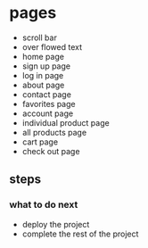 # pages
<!-- - to top button -->
- scroll bar
- over flowed text
- home page
- sign up page
- log in page
- about page 
- contact page
- favorites page
- account page
- individual product page
- all products page
- cart page
- check out page

## steps
<!-- - tailwind documentation  -->
<!-- - start analysing the project  -->
  <!-- -- differences on different screens -->
  <!-- -- variables [colors - font sizes- font families - spacing] -->
<!-- - start with home page -->


### what to do next 
<!-- - fix the iphone image -->
<!-- - insert the rest of the carousal elements  -->
- deploy the project
- complete the rest of the project
